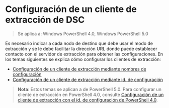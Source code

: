 # Configuración de un cliente de extracción de DSC

> Se aplica a: Windows PowerShell 4.0, Windows PowerShell 5.0

Es necesario indicar a cada nodo de destino que debe usar el modo de extracción y se le debe facilitar la dirección URL donde puede establecer contacto con el servidor de extracción para obtener las configuraciones. En los temas siguientes se explica cómo configurar los clientes de extracción:

* [Configuración de un cliente de extracción mediante nombres de configuración](pullClientConfigNames.md)
* [Configuración de un cliente de extracción mediante id. de configuración](pullClientConfigID.md)

> **Nota**: Estos temas se aplican a de PowerShell 5.0. Para configurar un cliente de extracción en PowerShell 4.0, consulte [Configuración de un cliente de extracción con el id. de configuración de PowerShell 4.0](pullClientConfigID4.md).
<!--HONumber=Feb16_HO4-->
